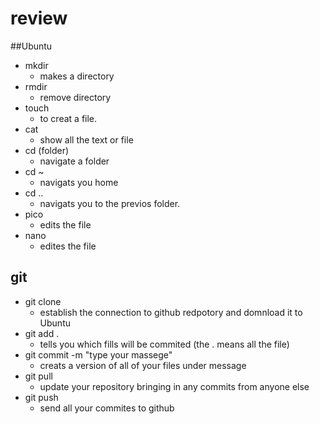 # review


##Ubuntu
 - mkdir
   - makes a directory
 - rmdir
   - remove directory
 - touch
   - to creat a file.
 - cat
   - show all the text or file
 - cd (folder)
   - navigate a folder
 - cd ~
   - navigats you home
 - cd ..
   - navigats you to the previos folder.
 - pico
   - edits the file
 - nano
   - edites the file

## git 
 - git clone 
   - establish the connection to github redpotory and domnload it to Ubuntu
 - git add .
   - tells you which fills will be commited (the . means all the file)
 - git commit -m "type your massege"
   - creats a version of all of your files under message
 - git pull
   - update your repository bringing in any commits from anyone else
 - git push
   - send all your commites to github
